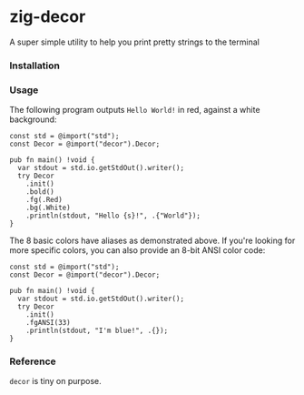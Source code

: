 # zig-decor

A super simple utility to help you print pretty strings to the terminal

### Installation

### Usage

The following program outputs `Hello World!` in red, against a white background:

```zig
const std = @import("std");
const Decor = @import("decor").Decor;

pub fn main() !void {
  var stdout = std.io.getStdOut().writer();
  try Decor
    .init()
    .bold()
    .fg(.Red)
    .bg(.White)
    .println(stdout, "Hello {s}!", .{"World"});
}
```

The 8 basic colors have aliases as demonstrated above. If you're looking for more specific colors, you can also provide an 8-bit ANSI color code:

```zig
const std = @import("std");
const Decor = @import("decor").Decor;

pub fn main() !void {
  var stdout = std.io.getStdOut().writer();
  try Decor
    .init()
    .fgANSI(33)
    .println(stdout, "I'm blue!", .{});
}
```

### Reference

`decor` is tiny on purpose.
